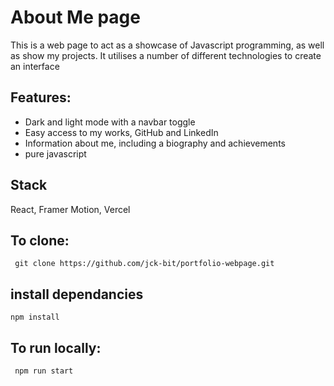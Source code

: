 # About Me page
This is a web page to act as a showcase of Javascript programming, as well as show my projects.
It utilises a number of different technologies to create an interface

## Features:
- Dark and light mode with a navbar toggle
- Easy access to my works, GitHub and LinkedIn
- Information about me, including a biography and achievements
- pure javascript

##  Stack
React, Framer Motion,  Vercel

## To clone:

```
 git clone https://github.com/jck-bit/portfolio-webpage.git
```

##  install dependancies

```
npm install
```

##  To run locally:

```
 npm run start
```
